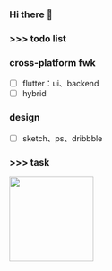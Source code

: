 ### Hi there 👋
### >>> todo list
### cross-platform fwk
- [ ] flutter：ui、backend
- [ ] hybrid
### design
- [ ] sketch、ps、dribbble
### >>> task
<p align="left">
  <img src="https://github.com/JamesfChen/JamesfChen/blob/master/task.jpeg1" width="150"/>
</p>

